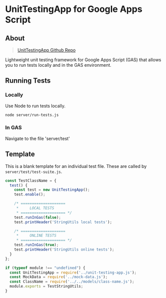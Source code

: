 
# UnitTestingApp for Google Apps Script
<!-- makrdown link to https://github.com/WildH0g/UnitTestingApp/tree/master -->

## About
> [UnitTestingApp Github Repo](https://github.com/WildH0g/UnitTestingApp/tree/master)

Lightweight unit testing framework for Google Apps Script (GAS) that allows you to run tests locally and in the GAS environment.

## Running Tests

### Locally

Use Node to run tests locally.

```bash
node server/run-tests.js
```

### In GAS

Navigate to the file 'server/test'

## Template

This is a blank template for an individual test file. These are called by `server/test/test-suite.js`.

```js
const TestClassName = {
  test() {
    const test = new UnitTestingApp();
    test.enable();

    /* ====================
     *     LOCAL TESTS   
     * ==================== */
    test.runInGas(false);
    test.printHeader('StringUtils local tests');

    /* ====================
     *     ONLINE TESTS 
     * ==================== */
    test.runInGas(true);
    test.printHeader('StringUtils online tests');
  }
};

if (typeof module !== "undefined") {
  const UnitTestingApp = require('../unit-testing-app.js');
  const MockData = require('../mock-data.js');
  const ClassName = require('../../models/class-name.js');
  module.exports = TestStringUtils;
}
```